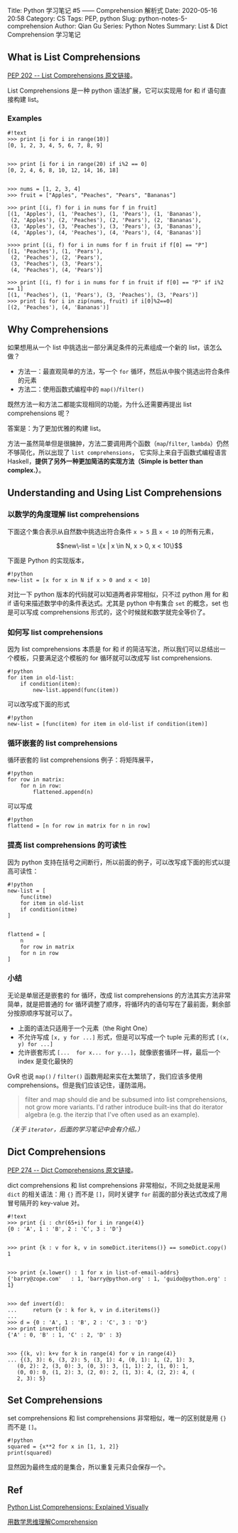 Title: Python 学习笔记 #5 —— Comprehension 解析式
Date: 2020-05-16 20:58
Category: CS
Tags: PEP, python
Slug: python-notes-5-comprehension
Author: Qian Gu
Series: Python Notes
Summary: List & Dict Comprehension 学习笔记

## What is List Comprehensions

[PEP 202 -- List Comprehensions 原文链接][PEP202]。

[PEP202]: https://www.python.org/dev/peps/pep-0202/

List Comprehensions 是一种 python 语法扩展，它可以实现用 for 和 if 语句直接构建 list。

###  Examples

```
#!text
>>> print [i for i in range(10)]
[0, 1, 2, 3, 4, 5, 6, 7, 8, 9]


>>> print [i for i in range(20) if i%2 == 0]
[0, 2, 4, 6, 8, 10, 12, 14, 16, 18]


>>> nums = [1, 2, 3, 4]
>>> fruit = ["Apples", "Peaches", "Pears", "Bananas"]

>>> print [(i, f) for i in nums for f in fruit]
[(1, 'Apples'), (1, 'Peaches'), (1, 'Pears'), (1, 'Bananas'),
 (2, 'Apples'), (2, 'Peaches'), (2, 'Pears'), (2, 'Bananas'),
 (3, 'Apples'), (3, 'Peaches'), (3, 'Pears'), (3, 'Bananas'),
 (4, 'Apples'), (4, 'Peaches'), (4, 'Pears'), (4, 'Bananas')]

>>>> print [(i, f) for i in nums for f in fruit if f[0] == "P"]
[(1, 'Peaches'), (1, 'Pears'),
 (2, 'Peaches'), (2, 'Pears'),
 (3, 'Peaches'), (3, 'Pears'),
 (4, 'Peaches'), (4, 'Pears')]

>>> print [(i, f) for i in nums for f in fruit if f[0] == "P" if i%2 == 1]
[(1, 'Peaches'), (1, 'Pears'), (3, 'Peaches'), (3, 'Pears')]
>>> print [i for i in zip(nums, fruit) if i[0]%2==0]
[(2, 'Peaches'), (4, 'Bananas')]
```

## Why Comprehensions

如果想用从一个 list 中挑选出一部分满足条件的元素组成一个新的 list，该怎么做？

+ 方法一：最直观简单的方法，写一个 `for` 循环，然后从中挨个挑选出符合条件的元素
+ 方法二：使用函数式编程中的 `map()`/`filter()`

既然方法一和方法二都能实现相同的功能，为什么还需要再提出 list comprehensions 呢？

答案是：为了更加优雅的构建 list。

方法一虽然简单但是很臃肿，方法二要调用两个函数（`map`/`filter`, `lambda`）仍然不够简化，所以出现了 `list comprehensions`， 它实际上来自于函数式编程语言 Haskell，**提供了另外一种更加简洁的实现方法（Simple is better than complex.）**。

## Understanding and Using List Comprehensions

### 以数学的角度理解 list comprehensions

下面这个集合表示从自然数中挑选出符合条件 `x > 5` 且 `x < 10` 的所有元素，

$$new\-list = \{x | x \in N, x > 0, x < 10\}$$

下面是 Python 的实现版本，

```
#!python
new-list = [x for x in N if x > 0 and x < 10]
```

对比一下 python 版本的代码就可以知道两者非常相似，只不过 python 用 for 和 if 语句来描述数学中的条件表达式。尤其是 python 中有集合 `set` 的概念，set 也是可以写成 comprehensions 形式的，这个时候就和数学就完全等价了。

### 如何写 list comprehensions

因为 list comprehensions 本质是 for 和 if 的简洁写法，所以我们可以总结出一个模板，只要满足这个模板的 for 循环就可以改成写 list comprehensions.

```
#!python
for item in old-list:
    if condition(item):
        new-list.append(func(item))
```

可以改写成下面的形式

```
#!python
new-list = [func(item) for item in old-list if condition(item)]
```

### 循环嵌套的 list comprehensions

循环嵌套的 list comprehensions 例子：将矩阵展平，

```
#!python
for row in matrix:
    for n in row:
        flattened.append(n)
```

可以写成

```
#!python
flattend = [n for row in matrix for n in row]
```

### 提高 list comprehensions 的可读性

因为 python 支持在括号之间断行，所以前面的例子，可以改写成下面的形式以提高可读性：

```
#!python
new-list = [
    func(itme)
    for item in old-list
    if condition(itme)
]


flattend = [
    n
    for row in matrix
    for n in row
]
```

### 小结

无论是单层还是嵌套的 for 循环，改成 list comprehensions 的方法其实方法非常简单，就是把普通的 for 循环调整了顺序，将循环内的语句写在了最前面，剩余部分按原顺序写就可以了。

+ 上面的语法只适用于一个元素（the Right One）
+ 不允许写成 `[x, y for ...]` 形式，但是可以写成一个 tuple 元素的形式 `[(x, y) for ...]`
+ 允许嵌套形式 `[...  for x... for y...]`，就像嵌套循环一样，最后一个 index 是变化最快的

GvR 也说 `map()` / `filter()` 函数用起来实在太繁琐了，我们应该多使用 comprehensions。但是我们应该记住，谨防滥用。

> filter and map should die and be subsumed into list comprehensions, not grow more variants. I'd rather introduce built-ins that do iterator algebra (e.g. the iterzip that I've often used as an example).

*（关于 `iterator`，后面的学习笔记中会有介绍。）*

## Dict Comprehensions

[PEP 274 -- Dict Comprehensions 原文链接][PEP274]。

[PEP274]: https://www.python.org/dev/peps/pep-0274/

dict comprehensions 和 list comprehensions 非常相似，不同之处就是采用 `dict` 的相关语法：用 `{}` 而不是 `[]`，同时关键字 `for` 前面的部分表达式改成了用冒号隔开的 key-value 对。

```
#!text
>>> print {i : chr(65+i) for i in range(4)}
{0 : 'A', 1 : 'B', 2 : 'C', 3 : 'D'}


>>> print {k : v for k, v in someDict.iteritems()} == someDict.copy()
1


>>> print {x.lower() : 1 for x in list-of-email-addrs}
{'barry@zope.com'   : 1, 'barry@python.org' : 1, 'guido@python.org' : 1}


>>> def invert(d):
...     return {v : k for k, v in d.iteritems()}
...
>>> d = {0 : 'A', 1 : 'B', 2 : 'C', 3 : 'D'}
>>> print invert(d)
{'A' : 0, 'B' : 1, 'C' : 2, 'D' : 3}


>>> {(k, v): k+v for k in range(4) for v in range(4)}
... {(3, 3): 6, (3, 2): 5, (3, 1): 4, (0, 1): 1, (2, 1): 3,
   (0, 2): 2, (3, 0): 3, (0, 3): 3, (1, 1): 2, (1, 0): 1,
   (0, 0): 0, (1, 2): 3, (2, 0): 2, (1, 3): 4, (2, 2): 4, (
   2, 3): 5}
```

## Set Comprehensions

set comprehensions 和 list comprehensions 非常相似，唯一的区别就是用 `{}` 而不是 `[]`。

```
#!python
squared = {x**2 for x in [1, 1, 2]}
print(squared)
```

显然因为最终生成的是集合，所以重复元素只会保存一个。

## Ref

[Python List Comprehensions: Explained Visually](https://treyhunner.com/2015/12/python-list-comprehensions-now-in-color/)

[用数学思维理解Comprehension](https://www.jianshu.com/p/dd85d2cd89d1)
